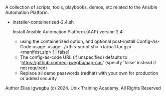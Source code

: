 A collection of scripts, tools, playbooks, demos, etc related to the Ansible Automation Platform.

- installer-containerized-2.4.sh

  Install Ansible Automation Platform (AAP) version 2.4
  - using the containerized option, and optional post-install Config-As-Code
    usage: usage: 
      ./<this-script.sh> <tarball.tar.gz> <manifest.zip> [<post-install-repo-url> | false]
  - The config-as-code URL (if unspecified) defaults to
    'https://github.com/ecigwegbu/aap-cac' (specify 'false' instead if not required)
  - Replace all demo passwords (redhat) with your own for production or added security

Author Elias Igwegbu
(c) 2024. Unix Training Academy. All Rights Reserved
